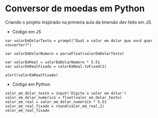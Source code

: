 # Conversor de moedas em Python

Criando o projeto inspirado na primeira aula da Imersão dev feito em JS. 

- Código em JS

```
var valorEmDolarTexto = prompt("Qual o valor em dolar que você quer converter?")
 
var valorEmDolarNumero = parseFloat(valorEmDolarTexto)
 
var valorEmReal = valorEmDolarNumero * 5.51
var valorEmRealFixado = valorEmReal.toFixed(2)
 
alert(valorEmRealFixado)
```

- Código em Python

```
valor_em_dolar_texto = input('Digite o valor em dolar')
valor_em_dolar_numerico = float(valor_em_dolar_texto)
valor_em_real = valor_em_dolar_numerico * 5.51
valor_em_real_fixado = round(valor_em_real,2)
valor_em_real_fixado
```
